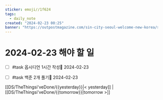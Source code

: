 ```yaml
---
sticker: emoji//1f624
tags:
  - daily_note
created: "2024-02-23 00:25"
banner: "https://outpostmagazine.com/sin-city-seoul-welcome-new-korea/seoul-skyline-photo/"
---
```


# 2024-02-23 해야 할 일

- [ ] #task 옵시디언 1시간 작성📅 2024-02-23
- [ ] #task 백준 2개 풀기📅 2024-02-23


[[DS/TheThingsi'veDone/{{yesterday}}|< yesterday]] | [[DS/TheThingsi'veDone/{{tomorrow}}|tomorrow >]]